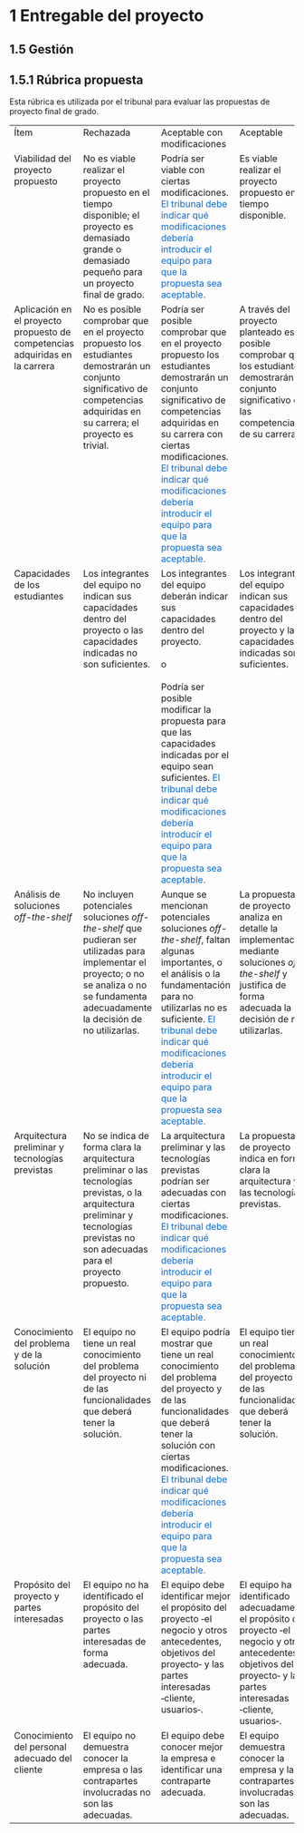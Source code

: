 # 1 Entregable del proyecto

## 1.5 Gestión

## 1.5.1 Rúbrica propuesta

Esta rúbrica es utilizada por el tribunal para evaluar las propuestas de
proyecto final de grado.

<table>
  <tr>
    <td style="width:25%; vertical-align: top;">
      Ítem
    </td>
    <td style="width:25%; vertical-align: top;">
      Rechazada
    </td>
    <td style="width:25%; vertical-align: top;">
      Aceptable con modificaciones
    </td>
    <td style="width:25%; vertical-align: top;">
      Aceptable
    </td>
  </tr>
  <tr>
    <td style="vertical-align: top;">
      Viabilidad del proyecto propuesto
    </td>
    <td style="vertical-align: top;">
      No es viable realizar el proyecto propuesto en el tiempo disponible; el
      proyecto es demasiado grande o demasiado pequeño para un proyecto final de
      grado.
    </td>
    <td style="vertical-align: top;">
      Podría ser viable con ciertas modificaciones. <span style="color:#0969DA">
      El tribunal debe indicar qué modificaciones debería introducir el equipo
      para que la propuesta sea aceptable.</span>
    </td>
    <td style="vertical-align: top;">
      Es viable realizar el proyecto propuesto en el tiempo disponible.
    </td>
  </tr>
  <tr>
    <td style="vertical-align: top;">
      Aplicación en el proyecto propuesto de competencias adquiridas en la
      carrera
    </td>
    <td style="vertical-align: top;">
      No es posible comprobar que en el proyecto propuesto los estudiantes
      demostrarán un conjunto significativo de competencias adquiridas en su
      carrera; el proyecto es trivial.
    </td>
    <td style="vertical-align: top;">
      Podría ser posible comprobar que en el proyecto propuesto los estudiantes
      demostrarán un conjunto significativo de competencias adquiridas en su
      carrera con ciertas modificaciones. <span style="color:#0969DA">El
      tribunal debe indicar qué modificaciones debería introducir el equipo para
      que la propuesta sea aceptable.</span>
    </td>
    <td style="vertical-align: top;">
      A través del proyecto planteado es posible comprobar que los estudiantes
      demostrarán un conjunto significativo de las competencias de su carrera.
    </td>
  </tr>
  <tr>
    <td style="vertical-align: top;">
      Capacidades de los estudiantes
    </td>
    <td style="vertical-align: top;">
      Los integrantes del equipo no indican sus capacidades dentro del proyecto
      o las capacidades indicadas no son suficientes.
    </td>
    <td style="vertical-align: top;">
      Los integrantes del equipo deberán indicar sus capacidades dentro del
      proyecto.
      <br/><br/>
      o
      <br/><br/>
      Podría ser posible modificar la propuesta para que las
      capacidades indicadas por el equipo sean suficientes.
      <span style="color:#0969DA">El tribunal debe indicar qué modificaciones
      debería introducir el equipo para que la propuesta sea aceptable.</span>
    </td>
    <td style="vertical-align: top;">
      Los integrantes del equipo indican sus capacidades dentro del proyecto y
      las capacidades indicadas son suficientes.
    </td>
  </tr>
  <tr>
    <td style="vertical-align: top;">
      Análisis de soluciones <i>off-the-shelf</i>
    </td>
    <td style="vertical-align: top;">
      No incluyen potenciales soluciones <i>off-the-shelf</i> que pudieran ser
      utilizadas para implementar el proyecto; o no se analiza o no se
      fundamenta adecuadamente la decisión de no utilizarlas.
    </td>
    <td style="vertical-align: top;">
      Aunque se mencionan potenciales soluciones <i>off-the-shelf</i>, faltan
      algunas importantes, o el análisis o la fundamentación para no utilizarlas
      no es suficiente. <span style="color:#0969DA">El tribunal debe indicar qué
      modificaciones debería introducir el equipo para que la propuesta sea
      aceptable.</span>
    </td>
    <td style="vertical-align: top;">
      La propuesta de proyecto analiza en detalle la implementación mediante
      soluciones <i>off-the-shelf</i> y justifica de forma adecuada la decisión
      de no utilizarlas.
    </td>
  </tr>
  <tr>
    <td style="vertical-align: top;">
      Arquitectura preliminar y tecnologías previstas
    </td>
    <td style="vertical-align: top;">
      No se indica de forma clara la arquitectura preliminar o las tecnologías
      previstas, o la arquitectura preliminar y tecnologías previstas no son
      adecuadas para el proyecto propuesto.
    </td>
    <td style="vertical-align: top;">
      La arquitectura preliminar y las tecnologías previstas podrían ser
      adecuadas con ciertas modificaciones. <span style="color:#0969DA">El
      tribunal debe indicar qué modificaciones debería introducir el equipo para
      que la propuesta sea aceptable.</span>
    </td>
    <td style="vertical-align: top;">
      La propuesta de proyecto indica en forma clara la arquitectura y las
      tecnologías previstas.
    </td>
  </tr>
  <tr>
    <td style="vertical-align: top;">
      Conocimiento del problema y de la solución
    </td>
    <td style="vertical-align: top;">
      El equipo no tiene un real conocimiento del problema del proyecto ni de
      las funcionalidades que deberá tener la solución.
    </td>
    <td style="vertical-align: top;">
      El equipo podría mostrar que tiene un real conocimiento del problema del
      proyecto y de las funcionalidades que deberá tener la solución con ciertas
      modificaciones. <span style="color:#0969DA">El tribunal debe indicar qué
      modificaciones debería introducir el equipo para que la propuesta sea
      aceptable.</span>
    </td>
    <td style="vertical-align: top;">
       El equipo tiene un real conocimiento del problema del proyecto y de las
       funcionalidades que deberá tener la solución.
    </td>
  </tr>
  <tr>
    <td style="vertical-align: top;">
      Propósito del proyecto y partes interesadas
    </td>
    <td style="vertical-align: top;">
      El equipo no ha identificado el propósito del proyecto o las partes
      interesadas de forma adecuada.
    </td>
    <td style="vertical-align: top;">
      El equipo debe identificar mejor el propósito del proyecto ‑el negocio y
      otros antecedentes, objetivos del proyecto‑ y las partes interesadas
      ‑cliente, usuarios‑.
    </td>
    <td style="vertical-align: top;">
      El equipo ha identificado adecuadamente el propósito del proyecto ‑el
      negocio y otros antecedentes, objetivos del proyecto‑ y las partes
      interesadas ‑cliente, usuarios‑.
    </td>
  </tr>
  <tr>
    <td style="vertical-align: top;">
      Conocimiento del personal adecuado del cliente
    </td>
    <td style="vertical-align: top;">
      El equipo no demuestra conocer la empresa o las contrapartes involucradas
      no son las adecuadas.
    </td>
    <td style="vertical-align: top;">
      El equipo debe conocer mejor la empresa e identificar una contraparte
      adecuada.
    </td>
    <td style="vertical-align: top;">
      El equipo demuestra conocer la empresa y las contrapartes involucradas son
      las adecuadas.
    </td>
  </tr>
</table>
